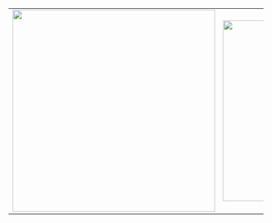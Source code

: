 <!-- <p align="center">
  <img src="https://github-readme-stats.vercel.app/api?username=simutisernestas">
  
</p>
<p align="center">
  <img align="center" src="https://github-readme-stats.vercel.app/api/top-langs/?username=simutisernestas&layout=compact&theme=light&hide=jupyter%20notebook,html,javascript,MATLAB,makefile,cmake,php,vue,shell&&langs_count=4" />
</p> -->

<table align="center">
  <tr>
    <td>
      <img src="https://github-readme-stats.vercel.app/api?username=simutisernestas&show_icons=true&theme=light" width="400"/>
    </td>
    <td>
      <img src="https://github-readme-stats.vercel.app/api/top-langs/?username=simutisernestas&layout=compact&theme=light&hide=jupyter%20notebook,html,javascript,MATLAB,makefile,cmake,php,vue,shell&langs_count=4" width="358"/>
    </td>
  </tr>
</table>

